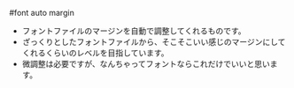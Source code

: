 #font auto margin

* フォントファイルのマージンを自動で調整してくれるものです。
* ざっくりとしたフォントファイルから、そこそこいい感じのマージンにしてくれるくらいのレベルを目指しています。
* 微調整は必要ですが、なんちゃってフォントならこれだけでいいと思います。

